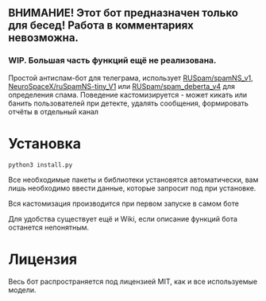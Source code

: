 ## ВНИМАНИЕ! Этот бот предназначен только для бесед! Работа в комментариях невозможна. ##

### WIP. Большая часть функций ещё не реализована. ###

Простой антиспам-бот для телеграма, использует [RUSpam/spamNS_v1](https://huggingface.co/RUSpam/spamNS_v1), [NeuroSpaceX/ruSpamNS-tiny_V1](https://huggingface.co/NeuroSpaceX/ruSpamNS-tiny_V1) или [RUSpam/spam_deberta_v4](https://huggingface.co/RUSpam/spam_deberta_v4) для определения спама.
Поведение кастомизируется - может кикать или банить пользователей при детекте, удалять сообщения, формировать отчёты в отдельный канал

# Установка #

` python3 install.py `

Все необходимые пакеты и библиотеки установятся автоматически, вам лишь необходимо ввести данные, которые запросит под при установке.

Вся кастомизация производится при первом запуске в самом боте

Для удобства существует ещё и Wiki, если описание функций бота останется непонятным.

# Лицензия #

Весь бот распространяется под лицензией MIT, как и все используемые модели.